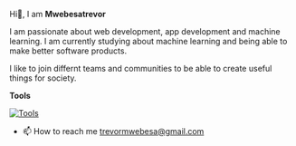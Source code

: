 Hi👋, I am **Mwebesatrevor** 

I am passionate about web development, app development and machine learning. I am currently studying about machine learning and being able to make better software products.

I like to join differnt teams and communities to be able to create useful things for society.

**Tools**

[![Tools](https://skillicons.dev/icons?i=py,html,css,js,git,docker,django,vscode)](https://skillicons.dev)

- 📫 How to reach me 
      trevormwebesa@gmail.com

<!---
Mwebesatrevor/Mwebesatrevor is a ✨ special ✨ repository because its `README.md` (this file) appears on your GitHub profile.
You can click the Preview link to take a look at your changes.
--->

